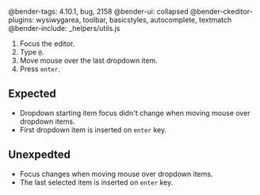 @bender-tags: 4.10.1, bug, 2158
@bender-ui: collapsed
@bender-ckeditor-plugins: wysiwygarea, toolbar, basicstyles, autocomplete, textmatch
@bender-include: _helpers/utils.js

1. Focus the editor.
1. Type `@`.
1. Move mouse over the last dropdown item.
1. Press `enter`.

## Expected

* Dropdown starting item focus didn't change when moving mouse over dropdown items.
* First dropdown item is inserted on `enter` key.

## Unexpedted

* Focus changes when moving mouse over dropdown items.
* The last selected item is inserted on `enter` key.
